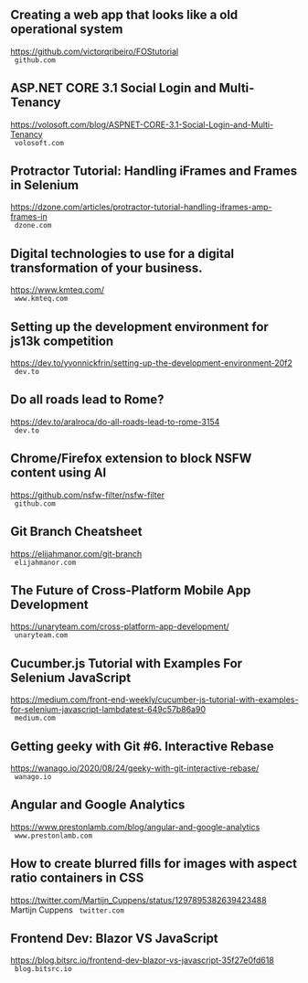 ## Creating a web app that looks like a old operational system  
https://github.com/victorqribeiro/FOStutorial  
 ` github.com`
  

## ASP.NET CORE 3.1 Social Login and Multi-Tenancy  
https://volosoft.com/blog/ASPNET-CORE-3.1-Social-Login-and-Multi-Tenancy  
 ` volosoft.com`
  

## Protractor Tutorial: Handling iFrames and Frames in Selenium  
https://dzone.com/articles/protractor-tutorial-handling-iframes-amp-frames-in  
 ` dzone.com`
  

## Digital technologies to use for a digital transformation of your business.  
https://www.kmteq.com/  
 ` www.kmteq.com`
  

## Setting up the development environment for js13k competition  
https://dev.to/yvonnickfrin/setting-up-the-development-environment-20f2  
 ` dev.to`
  

## Do all roads lead to Rome?  
https://dev.to/aralroca/do-all-roads-lead-to-rome-3154  
 ` dev.to`
  

## Chrome/Firefox extension to block NSFW content using AI  
https://github.com/nsfw-filter/nsfw-filter  
 ` github.com`
  

## Git Branch Cheatsheet  
https://elijahmanor.com/git-branch  
 ` elijahmanor.com`
  

## The Future of Cross-Platform Mobile App Development  
https://unaryteam.com/cross-platform-app-development/  
 ` unaryteam.com`
  

## Cucumber.js Tutorial with Examples For Selenium JavaScript  
https://medium.com/front-end-weekly/cucumber-js-tutorial-with-examples-for-selenium-javascript-lambdatest-649c57b86a90  
 ` medium.com`
  

## Getting geeky with Git #6. Interactive Rebase  
https://wanago.io/2020/08/24/geeky-with-git-interactive-rebase/  
 ` wanago.io`
  

## Angular and Google Analytics  
https://www.prestonlamb.com/blog/angular-and-google-analytics  
 ` www.prestonlamb.com`
  

## How to create blurred fills for images with aspect ratio containers in CSS  
https://twitter.com/Martijn_Cuppens/status/1297895382639423488  
Martijn Cuppens ` twitter.com`
  

## Frontend Dev: Blazor VS JavaScript  
https://blog.bitsrc.io/frontend-dev-blazor-vs-javascript-35f27e0fd618  
 ` blog.bitsrc.io`
  

